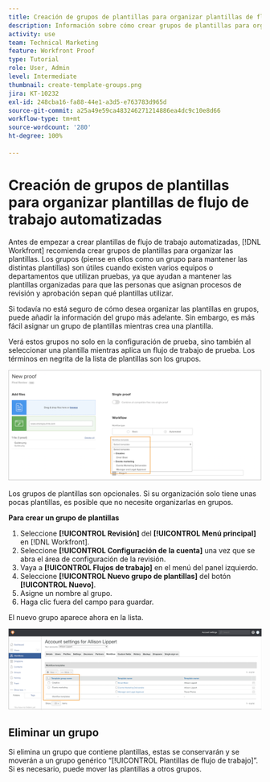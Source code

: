 ```yaml
---
title: Creación de grupos de plantillas para organizar plantillas de flujo de trabajo automatizadas
description: Información sobre cómo crear grupos de plantillas para organizar las plantillas de flujo de trabajo de pruebas automatizadas que cree.
activity: use
team: Technical Marketing
feature: Workfront Proof
type: Tutorial
role: User, Admin
level: Intermediate
thumbnail: create-template-groups.png
jira: KT-10232
exl-id: 248cba16-fa88-44e1-a3d5-e763783d965d
source-git-commit: a25a49e59ca483246271214886ea4dc9c10e8d66
workflow-type: tm+mt
source-wordcount: '280'
ht-degree: 100%

---
```


# Creación de grupos de plantillas para organizar plantillas de flujo de trabajo automatizadas

Antes de empezar a crear plantillas de flujo de trabajo automatizadas, [!DNL Workfront] recomienda crear grupos de plantillas para organizar las plantillas. Los grupos (piense en ellos como un grupo para mantener las distintas plantillas) son útiles cuando existen varios equipos o departamentos que utilizan pruebas, ya que ayudan a mantener las plantillas organizadas para que las personas que asignan procesos de revisión y aprobación sepan qué plantillas utilizar.

Si todavía no está seguro de cómo desea organizar las plantillas en grupos, puede añadir la información del grupo más adelante. Sin embargo, es más fácil asignar un grupo de plantillas mientras crea una plantilla.

Verá estos grupos no solo en la configuración de prueba, sino también al seleccionar una plantilla mientras aplica un flujo de trabajo de prueba. Los términos en negrita de la lista de plantillas son los grupos.

![Los grupos de plantillas aparecen en negrita al seleccionar una plantilla](assets/proof-system-setups-template-group-show-on-upload.png)

Los grupos de plantillas son opcionales. Si su organización solo tiene unas pocas plantillas, es posible que no necesite organizarlas en grupos.

**Para crear un grupo de plantillas**

1. Seleccione **[!UICONTROL Revisión]** del **[!UICONTROL Menú principal]** en [!DNL Workfront].
1. Seleccione **[!UICONTROL Configuración de la cuenta]** una vez que se abra el área de configuración de la revisión.
1. Vaya a **[!UICONTROL Flujos de trabajo]** en el menú del panel izquierdo.
1. Seleccione **[!UICONTROL Nuevo grupo de plantillas]** del botón **[!UICONTROL Nuevo]**.
1. Asigne un nombre al grupo.
1. Haga clic fuera del campo para guardar.

El nuevo grupo aparece ahora en la lista.

![Lista de grupos de plantillas en configuraciones de flujo de trabajo de prueba](assets/proof-system-setups-template-group-groups-set-up.png)

## Eliminar un grupo

Si elimina un grupo que contiene plantillas, estas se conservarán y se moverán a un grupo genérico “[!UICONTROL Plantillas de flujo de trabajo]”. Si es necesario, puede mover las plantillas a otros grupos.

<!--
Learn More Icon
Create and manage Automated Workflow templates
-->
